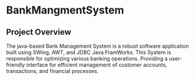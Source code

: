 # BankMangmentSystem

## Project Overview

The java-based Bank Management System  is a robust software application built using SWing, AWT, and JDBC  Java FramWorks. This System is responsible for optimizing various banking operations. Providing a user-friendly interface for efficient management of customer accounts, transactions, and financial processes. 




